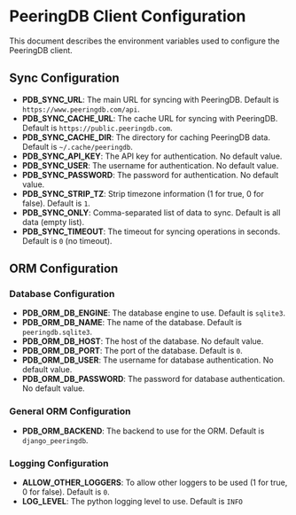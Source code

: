 
# PeeringDB Client Configuration

This document describes the environment variables used to configure the PeeringDB client.

## Sync Configuration

- **PDB_SYNC_URL**: The main URL for syncing with PeeringDB. Default is `https://www.peeringdb.com/api`.
- **PDB_SYNC_CACHE_URL**: The cache URL for syncing with PeeringDB. Default is `https://public.peeringdb.com`.
- **PDB_SYNC_CACHE_DIR**: The directory for caching PeeringDB data. Default is `~/.cache/peeringdb`.
- **PDB_SYNC_API_KEY**: The API key for authentication. No default value.
- **PDB_SYNC_USER**: The username for authentication. No default value.
- **PDB_SYNC_PASSWORD**: The password for authentication. No default value.
- **PDB_SYNC_STRIP_TZ**: Strip timezone information (1 for true, 0 for false). Default is `1`.
- **PDB_SYNC_ONLY**: Comma-separated list of data to sync. Default is all data (empty list).
- **PDB_SYNC_TIMEOUT**: The timeout for syncing operations in seconds. Default is `0` (no timeout).

## ORM Configuration

### Database Configuration

- **PDB_ORM_DB_ENGINE**: The database engine to use. Default is `sqlite3`.
- **PDB_ORM_DB_NAME**: The name of the database. Default is `peeringdb.sqlite3`.
- **PDB_ORM_DB_HOST**: The host of the database. No default value.
- **PDB_ORM_DB_PORT**: The port of the database. Default is `0`.
- **PDB_ORM_DB_USER**: The username for database authentication. No default value.
- **PDB_ORM_DB_PASSWORD**: The password for database authentication. No default value.

### General ORM Configuration

- **PDB_ORM_BACKEND**: The backend to use for the ORM. Default is `django_peeringdb`.

### Logging Configuration

- **ALLOW_OTHER_LOGGERS**: To allow other loggers to be used (1 for true, 0 for false). Default is `0`.
- **LOG_LEVEL**: The python logging level to use. Default is `INFO`
